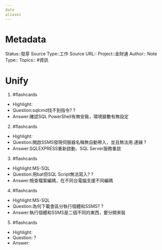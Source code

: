 ```yaml
---
date
aliases
---
```

# Metadata
Status::發芽
Source Type::工作
Source URL::
Project::金財通
Author::
Note Type::
Topics::
#資訊 
# Unify




1. #flashcards 
- Highlight:
- Question:sqlcmd找不到指令?
?
- Answer:確認SQL PowerShell有無安裝，環境變數有無設定 

2. #flashcards 
- Highlight:
- Question:開啟SSMS發現伺服器名稱無自動帶入，並且無法用.連線
?
- Answer:SQLEXPRESS重新啟動、SQL Server服務重啟

3. #flashcards 
- Highlight:MS-SQL
- Question:用bat但SQL Script無法寫入?
?
- Answer:檢查檔案編碼，在不同台電腦支援不同編碼

4. #flashcards 
- Highlight:MS-SQL
- Question:為何下載會區分執行個體和SSMS?
?
- Answer:執行個體和SSMS是二個不同的東西，要分開來裝

5. #flashcards 
- Highlight:
- Question:
?
- Answer:
